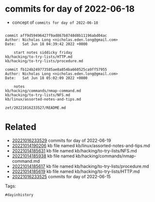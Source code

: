 # commits for day of 2022-06-18

- concept of `commits for day of 2022-06-18`

```

commit aff9d59496427f9ad867b8748d8b11196abd04ac
Author: Nicholas Long <nicholas.eden.long@gmail.com>
Date:   Sat Jun 18 04:39:42 2022 +0000

    start notes siddicky friday
kb/hacking/to-try-lists/HTTP.md
kb/hacking/to-try-lists/procedure.md

commit fb124b249773585ae8a854ba660525ca9ff57955
Author: Nicholas Long <nicholas.eden.long@gmail.com>
Date:   Sat Jun 18 05:02:09 2022 +0000

    notes
kb/hacking/commands/nmap-command.md
kb/hacking/to-try-lists/NFS.md
kb/linux/assorted-notes-and-tips.md
```

` zet/20221016233527/README.md `

# Related

- [20221016233529](/zet/20221016233529/README.md) commits for day of 2022-06-19
- [20221014190206](/zet/20221014190206/README.md) kb file named kb/linux/assorted-notes-and-tips.md
- [20221014185631](/zet/20221014185631/README.md) kb file named kb/hacking/to-try-lists/NFS.md
- [20221014185938](/zet/20221014185938/README.md) kb file named kb/hacking/commands/nmap-command.md
- [20221014185617](/zet/20221014185617/README.md) kb file named kb/hacking/to-try-lists/procedure.md
- [20221014185619](/zet/20221014185619/README.md) kb file named kb/hacking/to-try-lists/HTTP.md
- [20221016233525](/zet/20221016233525/README.md) commits for day of 2022-06-15

Tags:

    #dayinhistory

